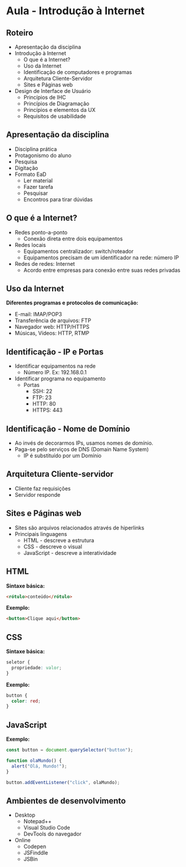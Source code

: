 # Aula - Introdução à Internet

## Roteiro

- Apresentação da disciplina
- Introdução à Internet
  - O que é a Internet?
  - Uso da Internet
  - Identificação de computadores e programas
  - Arquitetura Cliente-Servidor
  - Sites e Páginas web
- Design de Interface de Usuário
  - Princípios de IHC
  - Princípios de Diagramação
  - Princípios e elementos da UX
  - Requisitos de usabilidade

## Apresentação da disciplina

- Disciplina prática
- Protagonismo do aluno
- Pesquisa
- Digitação
- Formato EaD
  - Ler material
  - Fazer tarefa
  - Pesquisar
  - Encontros para tirar dúvidas

## O que é a Internet?

- Redes ponto-a-ponto
  - Conexão direta entre dois equipamentos
- Redes locais
  - Equipamentos centralizador: switch/roteador
  - Equipamentos precisam de um identificador na rede: número IP
- Redes de redes: Internet
  - Acordo entre empresas para conexão entre suas redes privadas

## Uso da Internet

**Diferentes programas e protocolos de comunicação:**

- E-mail: IMAP/POP3
- Transferência de arquivos: FTP
- Navegador web: HTTP/HTTPS
- Músicas, Vídeos: HTTP, RTMP

## Identificação - IP e Portas

- Identificar equipamentos na rede
  - Número IP. Ex: 192.168.0.1
- Identificar programa no equipamento
  - Portas
    - SSH: 22
    - FTP: 23
    - HTTP: 80
    - HTTPS: 443

## Identificação - Nome de Domínio

- Ao invés de decorarmos IPs, usamos nomes de domínio.
- Paga-se pelo serviços de DNS (Domain Name System)
  - IP é substituído por um Domínio

## Arquitetura Cliente-servidor

- Cliente faz requisições
- Servidor responde

## Sites e Páginas web

- Sites são arquivos relacionados através de hiperlinks
- Principais linguagens
  - HTML - descreve a estrutura
  - CSS - descreve o visual
  - JavaScript - descreve a interatividade

## HTML

**Sintaxe básica:**

```html
<rótulo>conteúdo</rótulo>
```

**Exemplo:**

```html
<button>Clique aqui</button>
```

## CSS

**Sintaxe básica:**

```css
seletor {
  propriedade: valor;
}
```

**Exemplo:**

```css
button {
  color: red;
}
```

## JavaScript

**Exemplo:**

```js
const button = document.querySelector("button");

function olaMundo() {
  alert("Olá, Mundo!");
}

button.addEventListener("click", olaMundo);
```

## Ambientes de desenvolvimento

- Desktop
  - Notepad++
  - Visual Studio Code
  - DevTools do navegador
- Online
  - Codepen
  - JSFinddle
  - JSBin
